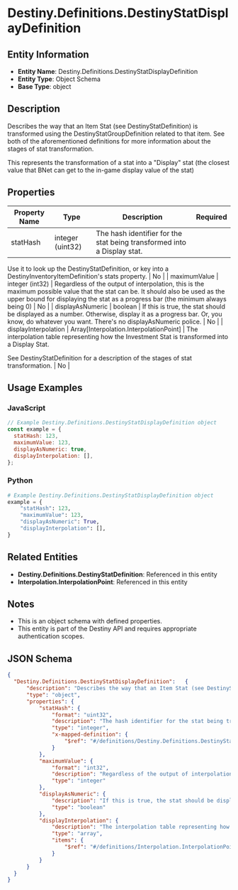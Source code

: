 # Destiny.Definitions.DestinyStatDisplayDefinition

## Entity Information
- **Entity Name**: Destiny.Definitions.DestinyStatDisplayDefinition
- **Entity Type**: Object Schema
- **Base Type**: object

## Description
Describes the way that an Item Stat (see DestinyStatDefinition) is transformed using the DestinyStatGroupDefinition related to that item. See both of the aforementioned definitions for more information about the stages of stat transformation.
This represents the transformation of a stat into a "Display" stat (the closest value that BNet can get to the in-game display value of the stat)

## Properties

| Property Name | Type | Description | Required |
|---------------|------|-------------|----------|
| statHash | integer (uint32) | The hash identifier for the stat being transformed into a Display stat.
Use it to look up the DestinyStatDefinition, or key into a DestinyInventoryItemDefinition's stats property. | No |
| maximumValue | integer (int32) | Regardless of the output of interpolation, this is the maximum possible value that the stat can be. It should also be used as the upper bound for displaying the stat as a progress bar (the minimum always being 0) | No |
| displayAsNumeric | boolean | If this is true, the stat should be displayed as a number. Otherwise, display it as a progress bar. Or, you know, do whatever you want. There's no displayAsNumeric police. | No |
| displayInterpolation | Array[Interpolation.InterpolationPoint] | The interpolation table representing how the Investment Stat is transformed into a Display Stat. 
See DestinyStatDefinition for a description of the stages of stat transformation. | No |

## Usage Examples

### JavaScript
```javascript
// Example Destiny.Definitions.DestinyStatDisplayDefinition object
const example = {
  statHash: 123,
  maximumValue: 123,
  displayAsNumeric: true,
  displayInterpolation: [],
};
```

### Python
```python
# Example Destiny.Definitions.DestinyStatDisplayDefinition object
example = {
    "statHash": 123,
    "maximumValue": 123,
    "displayAsNumeric": True,
    "displayInterpolation": [],
}
```

## Related Entities
- **Destiny.Definitions.DestinyStatDefinition**: Referenced in this entity
- **Interpolation.InterpolationPoint**: Referenced in this entity

## Notes
- This is an object schema with defined properties.
- This entity is part of the Destiny API and requires appropriate authentication scopes.

## JSON Schema
```json
{
  "Destiny.Definitions.DestinyStatDisplayDefinition":   {
      "description": "Describes the way that an Item Stat (see DestinyStatDefinition) is transformed using the DestinyStatGroupDefinition related to that item. See both of the aforementioned definitions for more information about the stages of stat transformation.\r\nThis represents the transformation of a stat into a \"Display\" stat (the closest value that BNet can get to the in-game display value of the stat)",
      "type": "object",
      "properties": {
          "statHash": {
              "format": "uint32",
              "description": "The hash identifier for the stat being transformed into a Display stat.\r\nUse it to look up the DestinyStatDefinition, or key into a DestinyInventoryItemDefinition's stats property.",
              "type": "integer",
              "x-mapped-definition": {
                  "$ref": "#/definitions/Destiny.Definitions.DestinyStatDefinition"
              }
          },
          "maximumValue": {
              "format": "int32",
              "description": "Regardless of the output of interpolation, this is the maximum possible value that the stat can be. It should also be used as the upper bound for displaying the stat as a progress bar (the minimum always being 0)",
              "type": "integer"
          },
          "displayAsNumeric": {
              "description": "If this is true, the stat should be displayed as a number. Otherwise, display it as a progress bar. Or, you know, do whatever you want. There's no displayAsNumeric police.",
              "type": "boolean"
          },
          "displayInterpolation": {
              "description": "The interpolation table representing how the Investment Stat is transformed into a Display Stat. \r\nSee DestinyStatDefinition for a description of the stages of stat transformation.",
              "type": "array",
              "items": {
                  "$ref": "#/definitions/Interpolation.InterpolationPoint"
              }
          }
      }
  }
}
```
